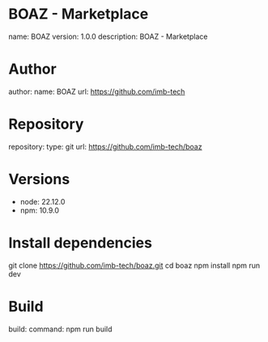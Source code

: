# BOAZ - Marketplace
name: BOAZ
version: 1.0.0
description: BOAZ - Marketplace

# Author
author:
    name: BOAZ
    url: https://github.com/imb-tech

# Repository
repository:
    type: git
    url: https://github.com/imb-tech/boaz

# Versions
- node: 22.12.0
- npm: 10.9.0

# Install dependencies
git clone https://github.com/imb-tech/boaz.git
cd boaz
npm install
npm run dev

# Build
build:
    command: npm run build